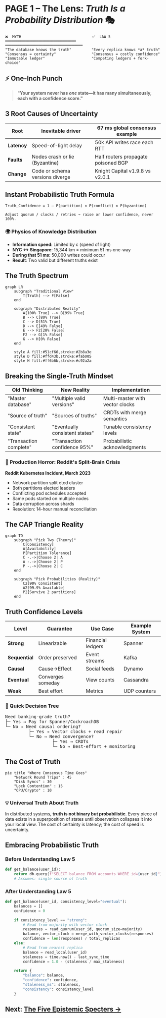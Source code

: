 # PAGE 1 – The Lens: *Truth Is a Probability Distribution* 🎭

```text
❌  MYTH                                ✅  LAW 5
════════════════════════════════       ═══════════════════════════════════
"The database knows the truth"         "Every replica knows *a* truth"
"Consensus = certainty"                "Consensus = costly confidence"
"Immutable ledger"                     "Competing ledgers + fork-choice"
```

## ⚡ One-Inch Punch

> **"Your system never has *one* state—it has many simultaneously, each with a confidence score."**

## 3 Root Causes of Uncertainty

| Root        | Inevitable driver               | 67 ms global consensus example      |
| ----------- | ------------------------------- | ----------------------------------- |
| **Latency** | Speed-of-light delay            | 50k API writes race each RTT        |
| **Faults**  | Nodes crash or lie (Byzantine)  | Half routers propagate poisoned BGP |
| **Change**  | Code or schema versions diverge | Knight Capital v1.9.8 vs v2.0.1     |

## Instant Probabilistic Truth Formula

```text
Truth_Confidence = 1 – P(partition) × P(conflict) × P(byzantine)

Adjust quorum / clocks / retries → raise or lower confidence, never 100%.
```

<div class="axiom-box">
<h3>🌍 Physics of Knowledge Distribution</h3>
<ul>
<li><strong>Information speed</strong>: Limited by c (speed of light)</li>
<li><strong>NYC ↔ Singapore</strong>: 15,344 km = minimum 51 ms one-way</li>
<li><strong>During that 51 ms</strong>: 50,000 writes could occur</li>
<li><strong>Result</strong>: Two valid but different truths exist</li>
</ul>
</div>

## The Truth Spectrum

```mermaid
graph LR
    subgraph "Traditional View"
        T[Truth] --> F[False]
    end
    
    subgraph "Distributed Reality"
        A[100% True] --> B[99% True]
        B --> C[80% True]
        C --> D[51% True]
        D --> E[49% False]
        E --> F2[20% False]
        F2 --> G[1% False]
        G --> H[0% False]
    end
    
    style A fill:#51cf66,stroke:#2b8a3e
    style D fill:#ffd43b,stroke:#fab005
    style H fill:#ff6b6b,stroke:#c92a2a
```

## Breaking the Single-Truth Mindset

| Old Thinking | New Reality | Implementation |
|--------------|-------------|----------------|
| "Master database" | "Multiple valid versions" | Multi-master with vector clocks |
| "Source of truth" | "Sources of truths" | CRDTs with merge semantics |
| "Consistent state" | "Eventually consistent states" | Tunable consistency levels |
| "Transaction complete" | "Transaction confidence 95%" | Probabilistic acknowledgments |

<div class="failure-vignette">
<h3>🚨 Production Horror: Reddit's Split-Brain Crisis</h3>
<p><strong>Reddit Kubernetes Incident, March 2023</strong></p>
<ul>
<li>Network partition split etcd cluster</li>
<li>Both partitions elected leaders</li>
<li>Conflicting pod schedules accepted</li>
<li>Same pods started on multiple nodes</li>
<li>Data corruption across shards</li>
<li>Resolution: 14-hour manual reconciliation</li>
</ul>
</div>

## The CAP Triangle Reality

```mermaid
graph TD
    subgraph "Pick Two (Theory)"
        C[Consistency]
        A[Availability]
        P[Partition Tolerance]
        C -.->|Choose 2| A
        A -.->|Choose 2| P
        P -.->|Choose 2| C
    end
    
    subgraph "Pick Probabilities (Reality)"
        C2[90% Consistent]
        A2[99.9% Available]
        P2[Survive 2 partitions]
    end
```

## Truth Confidence Levels

| Level | Guarantee | Use Case | Example System |
|-------|-----------|----------|----------------|
| **Strong** | Linearizable | Financial ledgers | Spanner |
| **Sequential** | Order preserved | Event streams | Kafka |
| **Causal** | Cause→Effect | Social feeds | Dynamo |
| **Eventual** | Converges someday | View counts | Cassandra |
| **Weak** | Best effort | Metrics | UDP counters |

<div class="decision-box">
<h3>🎯 Quick Decision Tree</h3>
<pre>
Need banking-grade truth?
├─ Yes → Pay for Spanner/CockroachDB
└─ No → Need causal ordering?
         ├─ Yes → Vector clocks + read repair
         └─ No → Need convergence?
                  ├─ Yes → CRDTs
                  └─ No → Best-effort + monitoring
</pre>
</div>

## The Cost of Truth

```mermaid
pie title "Where Consensus Time Goes"
    "Network Round Trips" : 45
    "Disk Syncs" : 30
    "Lock Contention" : 15
    "CPU/Crypto" : 10
```

<div class="truth-box">
<h3>💡 Universal Truth About Truth</h3>
<p>In distributed systems, <strong>truth is not binary but probabilistic</strong>. Every piece of data exists in a superposition of states until observation collapses it into your local view. The cost of certainty is latency; the cost of speed is uncertainty.</p>
</div>

## Embracing Probabilistic Truth

### Before Understanding Law 5
```python
def get_balance(user_id):
    return db.query(f"SELECT balance FROM accounts WHERE id={user_id}")
    # Assumes: single source of truth
```

### After Understanding Law 5
```python
def get_balance(user_id, consistency_level="eventual"):
    balances = []
    confidence = 0
    
    if consistency_level == "strong":
        # Read from majority with vector clock
        responses = read_quorum(user_id, quorum_size=majority)
        balance, vector_clock = merge_with_vector_clocks(responses)
        confidence = len(responses) / total_replicas
    else:
        # Read from nearest replica
        balance = read_local(user_id)
        staleness = time.now() - last_sync_time
        confidence = 1.0 - (staleness / max_staleness)
    
    return {
        "balance": balance,
        "confidence": confidence,
        "staleness_ms": staleness,
        "consistency": consistency_level
    }
```

## Next: [The Five Epistemic Specters →](page2-specters.md)